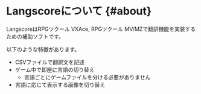 # Langscoreについて    {#about}

LangscoreはRPGツクール VXAce, RPGツクール MV/MZで翻訳機能を実装するための補助ソフトです。

以下のような特徴があります。

* CSVファイルで翻訳文を記述
* ゲーム中で即座に言語の切り替え
  - 言語ごとにゲームファイルを分ける必要がありません
* 言語に応じて表示する画像を切り替え

